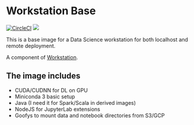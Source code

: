 Workstation Base
================
[![CircleCI](https://circleci.com/gh/vshulyak/workstation_base/tree/master.svg?style=svg)](https://circleci.com/gh/vshulyak/workstation_base/tree/master)
[![](https://images.microbadger.com/badges/image/vshulyak/workstation_base.svg)](https://microbadger.com/images/vshulyak/workstation_base "Get your own image badge on microbadger.com")

This is a base image for a Data Science workstation for both localhost and remote deployment.

A component of [Workstation](https://github.com/vshulyak/workstation).


The image includes
------------------

* CUDA/CUDNN for DL on GPU
* Miniconda 3 basic setup
* Java (I need it for Spark/Scala in derived images)
* NodeJS for JupyterLab extensions
* Goofys to mount data and notebook directories from S3/GCP
